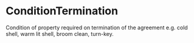 ConditionTermination
====================

Condition of property required on termination of the agreement e.g. cold shell, warm lit shell, broom clean, turn-key.
